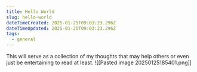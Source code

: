 ```yaml
---
title: Hello World
slug: hello-world
dateTimeCreated: 2025-01-25T09:03:23.296Z
dateTimeUpdated: 2025-01-25T09:03:23.296Z
tags:
  - general
---
```

This will serve as a collection of my thoughts that may help others or even just be entertaining to read at least.
![[Pasted image 20250125185401.png]]
